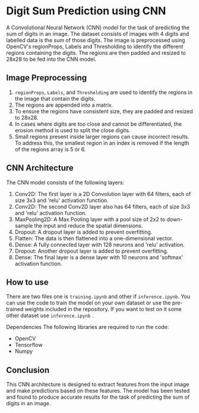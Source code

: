 # Digit Sum Prediction using CNN
A Convolutional Neural Network (CNN) model for the task of predicting the sum of digits in an image. The dataset consists of images with 4 digits and labelled data is the sum of those digits. The image is preprocessed using OpenCV's regionProps, Labels and Thresholding to identify the different regions containing the digits. The regions are then padded and resized to 28x28 to be fed into the CNN model. 

## Image Preprocessing
1. `regionProps`, `Labels`, and `Thresholding` are used to identify the regions in the image that contain the digits.
2. The regions are appended into a matrix.
3. To ensure the regions have consistent size, they are padded and resized to 28x28.
4. In cases where digits are too close and cannot be differentiated, the erosion method is used to split the close digits.
5. Small regions present inside larger regions can cause incorrect results. To address this, the smallest region in an index is removed if the length of the regions array is 5 or 6.

## CNN Architecture
The CNN model consists of the following layers:

1. Conv2D: The first layer is a 2D Convolution layer with 64 filters, each of size 3x3 and 'relu' activation function.
2. Conv2D: The second Conv2D layer also has 64 filters, each of size 3x3 and 'relu' activation function.
3. MaxPooling2D: A Max Pooling layer with a pool size of 2x2 to down-sample the input and reduce the spatial dimensions.
4. Dropout: A dropout layer is added to prevent overfitting.
5. Flatten: The data is then flattened into a one-dimensional vector.
6. Dense: A fully connected layer with 128 neurons and 'relu' activation.
7. Dropout: Another dropout layer is added to prevent overfitting.
8. Dense: The final layer is a dense layer with 10 neurons and 'softmax' activation function.
## How to use
There are two files one is `training.ipynb` and other if `inference.ipynb`. You can use the code to train the model on your own dataset or use the pre-trained weights included in the repository. If you want to test on it some other dataset use `inference.ipynb` .

Dependencies
The following libraries are required to run the code:

- OpenCV
- Tensorflow
- Numpy

## Conclusion
This CNN architecture is designed to extract features from the input image and make predictions based on these features. The model has been tested and found to produce accurate results for the task of predicting the sum of digits in an image.
